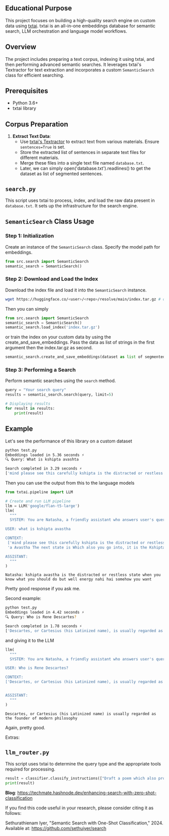 ## Educational Purpose
This project focuses on building a high-quality search engine on custom data using [txtai](https://neuml.github.io/txtai/).
txtai is an all-in-one embeddings database for semantic search, LLM orchestration and language model workflows.

## Overview
The project includes preparing a text corpus, indexing it using txtai, and then performing advanced semantic searches. It leverages txtai's Textractor for text extraction and incorporates a custom `SemanticSearch` class for efficient searching.

## Prerequisites
- Python 3.6+
- txtai library

## Corpus Preparation
1. **Extract Text Data**:
   - Use [txtai's Textractor](https://neuml.github.io/txtai/pipeline/data/textractor/) to extract text from various materials. Ensure `sentences=True` is set.
   - Store the extracted list of sentences in separate text files for different materials.
   - Merge these files into a single text file named `database.txt`.
   - Later, we can simply open('database.txt').readlines() to get the dataset as list of segmented sentences.

## `search.py`
This script uses txtai to process, index, and load the raw data present in `database.txt`. It sets up the infrastructure for the search engine.

## `SemanticSearch` Class Usage

### Step 1: Initialization
Create an instance of the `SemanticSearch` class. Specify the model path for embeddings.

```python
from src.search import SemanticSearch
semantic_search = SemanticSearch()
```

### Step 2: Download and Load the Index
Download the index file and load it into the `SemanticSearch` instance.

```bash
wget https://huggingface.co/<user>/<repo>/resolve/main/index.tar.gz # or any URL where your index lives
```

Then you can simply 

```python
from src.search import SemanticSearch
semantic_search = SemanticSearch()
semantic_search.load_index('index.tar.gz')
```
or train the index on your custom data by using the create\_and\_save\_embeddings. 
Pass the data as list of strings in the first argument then the index.tar.gz as second.

```python
semantic_search.create_and_save_embeddings(dataset as list of segmented sentences, 'index.tar.gz')
```

### Step 3: Performing a Search
Perform semantic searches using the `search` method.

```python
query = "Your search query"
results = semantic_search.search(query, limit=5)

# Displaying results
for result in results:
    print(result)
```


## Example

Let's see the performance of this library on a custom dataset

```bash
python test.py 
Embeddings loaded in 5.36 seconds ⚡️
🔍 Query: What is kshipta avashta

Search completed in 3.29 seconds ⚡️
['mind please see this carefully kshipta is the distracted or restless state when you know what you should do but well energy nahi hai somehow you want', 'a Avastha The next state is Which also you go into, it is the Kshipta Avastha is kshitva avastha where you are very restless, very agitated, thinking']
```

Then you can use the output from this to the language models

```python
from txtai.pipeline import LLM

# Create and run LLM pipeline
llm = LLM('google/flan-t5-large')
llm(
  """
  SYSTEM: You are Natasha, a friendly assistant who answers user's queries.

USER: what is kshipta avastha

CONTEXT:
 ['mind please see this carefully kshipta is the distracted or restless state when you know what you should do but well energy nahi hai somehow you want', 
 'a Avastha The next state is Which also you go into, it is the Kshipta Avastha is kshitva avastha where you are very restless, very agitated, thinking']

ASSISTANT:
  """
)
```
```text
Natasha: kshipta avastha is the distracted or restless state when you know what you should do but well energy nahi hai somehow you want
```

Pretty good response if you ask me.

Second example:

```bash
python test.py 
Embeddings loaded in 4.42 seconds ⚡️
🔍 Query: Who is Rene Descartes?

Search completed in 1.78 seconds ⚡️
['Descartes, or Cartesius (his Latinized name), is usually regarded as the founder of modern philosophy,and he was also a brilliant mathematician and a', 'According to Werner Heisenberg ( 1958 , p. 81), who struggled with the problem for many years, “This partition has penetrated deeply into the human mi']
```

and giving it to the LLM

```python
llm(
  """
  SYSTEM: You are Natasha, a friendly assistant who answers user's queries from the given context.

USER: Who is Rene Descartes?

CONTEXT:
['Descartes, or Cartesius (his Latinized name), is usually regarded as the founder of modern philosophy,and he was also a brilliant mathematician and a', 'According to Werner Heisenberg ( 1958 , p. 81), who struggled with the problem for many years, “This partition has penetrated deeply into the human mi']


ASSISTANT:
  """
)
```

```text
Descartes, or Cartesius (his Latinized name) is usually regarded as the founder of modern philosophy
```

Again, pretty good.

Extras:

## `llm_router.py`
This script uses txtai to determine the query type and the appropriate tools required for processing.

```python
result = classifier.classify_instructions(["Draft a poem which also proves that sqrt of 2 is irrational"])
print(result)
```
**Blog**: https://techmate.hashnode.dev/enhancing-search-with-zero-shot-classification

If you find this code useful in your research, please consider citing it as follows:

Sethurathienam Iyer, "Semantic Search with One-Shot Classification," 2024. Available at: https://github.com/sethuiyer/search

